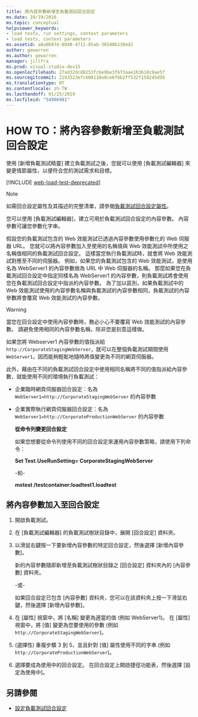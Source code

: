```yaml
---
title: 將內容參數新增至負載測試回合設定
ms.date: 10/19/2016
ms.topic: conceptual
helpviewer_keywords:
- load tests, run settings, context parameters
- load tests, context parameters
ms.assetid: a8a0b97e-8040-4711-85ab-36548b130ed2
author: gewarren
ms.author: gewarren
manager: jillfra
ms.prod: visual-studio-dev15
ms.openlocfilehash: 27ad32dc88253fcbe9be3f6f3aae1b3618c9ae5f
ms.sourcegitcommit: 2193323efc608118e0ce6f6b2ff532f158245d56
ms.translationtype: HT
ms.contentlocale: zh-TW
ms.lasthandoff: 01/25/2019
ms.locfileid: "54966981"
---
```

# <a name="how-to-add-context-parameters-to-a-load-test-run-setting"></a>HOW TO：將內容參數新增至負載測試回合設定

使用 [新增負載測試精靈] 建立負載測試之後，您就可以使用 [負載測試編輯器] 來變更情節屬性，以便符合您的測試需求和目標。

[!INCLUDE [web-load-test-deprecated](includes/web-load-test-deprecated.md)]

> [!NOTE]
> 如需回合設定屬性及其描述的完整清單，請參閱[負載測試回合設定屬性](../test/load-test-run-settings-properties.md)。

您可以使用 [負載測試編輯器]，建立可用於負載測試回合設定的內容參數。 內容參數可讓您參數化字串。

假設您的負載測試包含的 Web 效能測試已透過內容參數使用參數化的 Web 伺服器 URL。 您就可以將內容參數加入至使用的名稱值與 Web 效能測試中所使用之名稱值相同的負載測試回合設定。 這樣當您執行負載測試時，就會將 Web 效能測試對應至不同的伺服器。 例如，如果您的負載測試包含的 Web 效能測試，是使用名為 WebServer1 的內容參數做為 URL 中 Web 伺服器的名稱。 那麼如果您在負載測試回合設定中指定同樣名為 WebServer1 的內容參數，則負載測試將會使用您在負載測試回合設定中指派的內容參數。 為了加以區別，如果負載測試中的 Web 效能測試使用的內容參數名稱與負載測試的內容參數相同，負載測試的內容參數將會覆寫 Web 效能測試的內容參數。

> [!WARNING]
> 當您在回合設定中使用內容參數時，務必小心不要覆寫 Web 效能測試的內容參數。 請避免使用相同的內容參數名稱，除非您是刻意這樣做。

如果您將 Webserver1 內容參數的值指派給 `http://CorporateStagingWebServer`，就可以在整個負載測試期間使用 `WebServer1`，因而能夠輕鬆地隨時將值變更為不同的網頁伺服器。

此外，藉由在不同的負載測試回合設定中使用相同名稱將不同的值指派給內容參數，就能使用不同的環境執行負載測試：

- 企業臨時網頁伺服器回合設定：名為 `WebServer1=http://CorporateStagingWebServer` 的內容參數

- 企業實際執行網頁伺服器回合設定：名為 `WebServer1=http://CorporateProductionWebServer` 的內容參數

  **從命令列變更回合設定**

  如果您想要從命令列使用不同的回合設定來運用內容參數策略，請使用下列命令：

  **Set Test.UseRunSetting= CorporateStagingWebServer**

  -和-

  **mstest /testcontainer:loadtest1.loadtest**

## <a name="to-add-a-context-parameter-to-a-run-setting"></a>將內容參數加入至回合設定

1.  開啟負載測試。

2.  在 [負載測試編輯器] 的負載測試樹狀目錄中，展開 [回合設定] 資料夾。

3.  以滑鼠右鍵按一下要新增內容參數的特定回合設定，然後選擇 [新增內容參數]。

     新的內容參數隨即新增至負載測試樹狀目錄之 [回合設定] 資料夾內的 [內容參數] 資料夾。

     -或-

     如果回合設定已包含 [內容參數] 資料夾，您可以在該資料夾上按一下滑鼠右鍵，然後選擇 [新增內容參數]。

4.  在 [屬性] 視窗中，將 [名稱] 變更為適當的值 (例如 WebServer1)。 在 [屬性] 視窗中，將 [值] 變更為您要使用的參數 (例如 `http://CorporateStagingWebServer`)。

5.  (選擇性) 重複步驟 3 到 5，並且針對 [值] 屬性使用不同的字串 (例如 `http://CorporateProductionWebServer`)。

6.  選擇要成為使用中的回合設定。 在回合設定上開啟捷徑功能表，然後選擇 [設定為使用中]。

## <a name="see-also"></a>另請參閱

- [設定負載測試回合設定](../test/configure-load-test-run-settings.md)